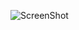 ![ScreenShot](http://cdn4.iconfinder.com/data/icons/very_emotional_emoticons_lazy/128x128/128%20(20).png)